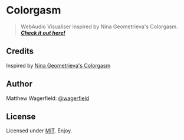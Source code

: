 # Colorgasm

> WebAudio Visualiser inspired by Nina Geometrieva's Colorgasm. [***Check it out here!***][site]

## Credits

Inspired by [Nina Geometrieva's Colorgasm][nina]

## Author

Matthew Wagerfield: [@wagerfield][twitter]

## License

Licensed under [MIT][mit]. Enjoy.

[site]: http://wagerfield.github.com/colorgasm/
[twitter]: http://twitter.com/wagerfield
[mit]: http://www.opensource.org/licenses/mit-license.php
[nina]: https://www.behance.net/gallery/14750607/Colorgasm
